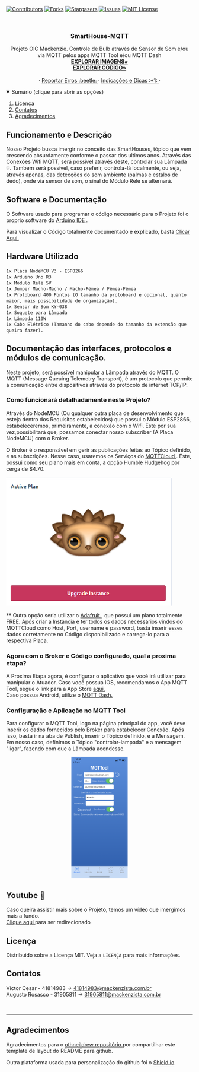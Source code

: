 
[![Contributors][contributors-shield]][contributors-url]
[![Forks][forks-shield]][forks-url]
[![Stargazers][stars-shield]][stars-url]
[![Issues][issues-shield]][issues-url]
[![MIT License][license-shield]][license-url]





<!-- PROJECT LOGO -->
<br />
<p align="center">


  <h3 align="center">SmartHouse-MQTT</h3>

  <p align="center">
    Projeto OIC Mackenzie. Controle de Bulb através de Sensor de Som e/ou via MQTT pelos apps MQTT Tool e/ou MQTT Dash
    <br />
    <a href="https://github.com/vceesar/SmartHouse-MQTT/tree/main/Schemas"><strong>EXPLORAR IMAGENS»</strong></a><br>
     <a href="Código.md"><strong>EXPLORAR CÓDIGO»</strong></a>
    <br />
    <br />
    ·
    <a href="https://github.com/vceesar/SmartHouse-MQTT/issues">Reportar Erros :beetle: </a>
    ·
    <a href="https://github.com/vceesar/SmartHouse-MQTT/issues">Indicações e Dicas :+1: </a>
    ·
  </p>
</p>

<details open="open">
  <summary> Sumário (clique para abrir as opções) </summary>
  <ol>
    <li><a href="#licença">Licença</a></li>
    <li><a href="#contatos">Contatos</a></li>
    <li><a href="#Agradecimentos">Agradecimentos</a></li>
  </ol>
</details>

## Funcionamento e Descrição

Nosso Projeto busca imergir no conceito das SmartHouses, tópico que vem crescendo absurdamente conforme o passar dos ultimos anos.
Através das Conexões Wifi MQTT, será possivel através deste, controlar sua Lâmpada 💡. Tambem será possivel, caso preferir, controla-lá localmente, ou seja, através apenas,
das detecções do som ambiente (palmas e estalos de dedo), onde via sensor de som, o sinal do Módulo Relé se alternará.

## Software e Documentação

O Software usado para programar o código necessário para o Projeto foi o proprio software do <a href="https://www.arduino.cc/en/software"> Arduino IDE </a> .

Para visualizar o Código totalmente documentado e explicado, basta <a href="Código.md"> Clicar Aqui. </a>

## Hardware Utilizado
```
1x Placa NodeMCU V3 - ESP8266
1x Arduino Uno R3
1x Módulo Relé 5V
1x Jumper Macho-Macho / Macho-Fêmea / Fêmea-Fêmea
1x Protoboard 400 Pontos (O tamanho da protoboard é opcional, quanto maior, mais possibilidade de organização).
1x Sensor de Som KY-038
1x Soquete para Lâmpada
1x Lâmpada 110W
1x Cabo Elétrico (Tamanho do cabo depende do tamanho da extensão que queira fazer).

```

## Documentação das interfaces, protocolos e módulos de comunicação.

Neste projeto, será possível manipular a Lâmpada através do MQTT. O MQTT (Message Queuing Telemetry Transport), é um protocolo que permite a comunicação entre dispositivos através do protocolo de internet TCP/IP.

### Como funcionará detalhadamente neste Projeto? 

Através do NodeMCU (Ou qualquer outra placa de desenvolvimento que esteja dentro dos Requisitos estabelecidos) que possui o Módulo ESP2866, estabeleceremos, primeiramente, a conexão com o Wifi.
Este por sua vez,possibilitará que, possamos conectar nosso subscriber (A Placa NodeMCU) com o Broker.

O Broker é o responsável em gerir as publicações feitas ao Tópico definido, e as subscrições. Nesse caso, usaremos os Serviços do <a href = "https://www.cloudmqtt.com/"> MQTTCloud </a>. Este, possui como seu plano mais em conta, a opção Humble Hudgehog por cerga de $4.70.

<img src = "Aplicativos Mobile MQTT/MQTTCloud.png">

** Outra opção seria utilizar o <a href="https://io.adafruit.com/"> Adafruit </a> , que possui um plano totalmente FREE. 
Após criar a Instância e ter todos os dados necessários vindos do MQTTCloud como Host, Port, username e password, basta inserir esses dados corretamente no Código disponibilizado e carrega-lo para a respectiva Placa.

### Agora com o Broker e Código configurado, qual a proxima etapa?

A Proxima Etapa agora, é configurar o aplicativo que você irá utilizar para manipular o Atuador.  Caso você possua IOS, recomendamos o App MQTT Tool, segue o link para a App Store <a href="https://apps.apple.com/us/app/mqttool/id1085976398"> aqui. </a> </br>
Caso possua Android, utilize o <a href="https://play.google.com/store/apps/details?id=net.routix.mqttdash&hl=pt_BR&gl=US"> MQTT Dash. </a>


### Configuração e Aplicação no MQTT Tool

Para configurar o MQTT Tool, logo na página principal do app, você deve inserir os dados fornecidos pelo Broker para estabelecer Conexão.
Após isso, basta ir na aba de Publish, inserir o Tópico definido, e a Mensagem. Em nosso caso, definimos o Tópico "controlar-lampada" e a mensagem "ligar", fazendo com que a Lâmpada acendesse. 

<p align="center">
<img src = "Aplicativos Mobile MQTT/MQTTTool_1.PNG" width=30%  height=30%> 
</p>


## Youtube 🎥

Caso queira assistir mais sobre o Projeto, temos um vídeo que imergimos mais a fundo. <br> <a href="https://www.youtube.com/watch?v=8e-DSVdG8SU"> Clique aqui <a/> para ser redirecionado


<!-- LICENSE -->
## Licença

Distribuido sobre a Licença MIT. Veja a `LICENÇA` para mais informações.


<!-- CONTACT -->
## Contatos

Victor Cesar - 41814983           ->  41814983@mackenzista.com.br <br>
Augusto Rosasco - 31905811              ->  31905811@mackenzista.com.br    




<!-- MARKDOWN LINKS & IMAGES -->
<!-- https://www.markdownguide.org/basic-syntax/#reference-style-links -->
[contributors-shield]: https://img.shields.io/badge/CONTRIBUTORS-2-red?style=for-the-badge
[contributors-url]: #
[forks-shield]: https://img.shields.io/badge/FORKS-0.0K-red?style=for-the-badge
[forks-url]: #
[stars-shield]: https://img.shields.io/badge/STARS-0.0K-blue?style=for-the-badge
[stars-url]: https://github.com/vceesar/cortinas/stargazers
[issues-shield]: https://img.shields.io/badge/ISSUES-0%20OPEN-green?style=for-the-badge
[issues-url]: #
[license-shield]: https://img.shields.io/badge/LICENSE-MIT-red?style=for-the-badge
[license-url]: https://github.com/vceesar/cortinas/blob/master/LICENSE
[product-screenshot]: images/screenshot.png

<br>
<hr>

## Agradecimentos

Agradecimentos para o <a href="https://github.com/othneildrew/Best-README-Template/blob/master/README.md"> othneildrew repositório  </a> por compartilhar este template de layout do README para github.

Outra plataforma usada para personalização do github foi o <a href="https://shields.io/"> Shield.io </a>
